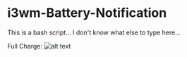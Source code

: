 # i3wm-Battery-Notification

This is a bash script... I don't know what else to type here... 

Full Charge:
![alt text](https://github.com/Jiei-720p/i3wm-Battery-Notification/?raw=true)
